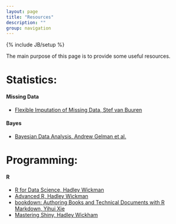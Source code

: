 ```yaml
---
layout: page
title: "Resources"
description: ""
group: navigation
---
```

{% include JB/setup %}

The main purpose of this page is to provide some useful resources. 

# Statistics: 

#### Missing Data
- [Flexible Imputation of Missing Data, Stef van Buuren](https://stefvanbuuren.name/fimd/ch-multivariate.html)

#### Bayes
- [Bayesian Data Analysis, Andrew Gelman et al. ](http://www.stat.columbia.edu/~gelman/book/)

# Programming: 

#### R

- [R for Data Science, Hadley Wickman](https://r4ds.had.co.nz/)
- [Advanced R, Hadley Wickman](https://adv-r.hadley.nz/)
- [bookdown: Authoring Books and Technical Documents with R Markdown, Yihui Xie](https://bookdown.org/yihui/bookdown/)
- [Mastering Shiny, Hadley Wickham](https://mastering-shiny.org/index.html)
